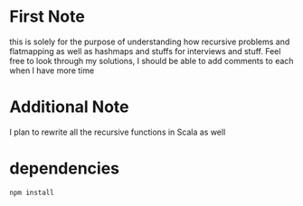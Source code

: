 # First Note

this is solely for the purpose of understanding how recursive problems and flatmapping as well as hashmaps and stuffs for interviews and stuff. Feel free to look through my solutions, I should be able to add comments to each when I have more time

# Additional Note

I plan to rewrite all the recursive functions in Scala as well

# dependencies

```
npm install
```
